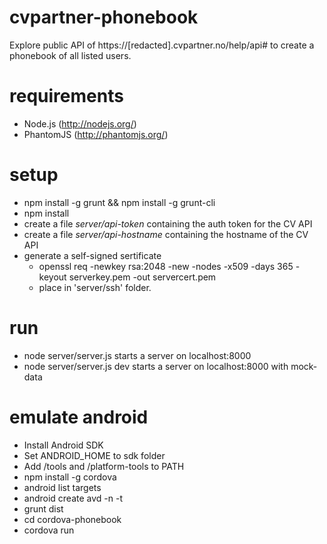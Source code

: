 cvpartner-phonebook
===================

Explore public API of https://[redacted].cvpartner.no/help/api# to create
a phonebook of all listed users.

requirements
============
- Node.js (http://nodejs.org/)
- PhantomJS (http://phantomjs.org/)

setup
=====
- npm install -g grunt && npm install -g grunt-cli
- npm install
- create a file *server/api-token* containing the auth token for the CV API
- create a file *server/api-hostname* containing the hostname of the CV API
- generate a self-signed sertificate
  - openssl req -newkey rsa:2048 -new -nodes -x509 -days 365 -keyout serverkey.pem -out servercert.pem
  - place in 'server/ssh' folder.

run
===
- node server/server.js starts a server on localhost:8000
- node server/server.js dev starts a server on localhost:8000 with mock-data

emulate android
===============
- Install Android SDK
- Set ANDROID_HOME to sdk folder
- Add /tools and /platform-tools to PATH
- npm install -g cordova
- android list targets
- android create avd -n <name> -t <targetID>
- grunt dist
- cd cordova-phonebook
- cordova run
